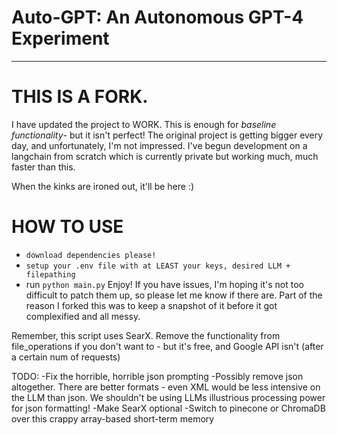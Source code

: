 # Auto-GPT: An Autonomous GPT-4 Experiment

---------------------------------------------

# THIS IS A FORK.

I have updated the project to WORK. This is enough for *baseline functionality*-
but it isn't perfect! The original project is getting bigger every day, and
unfortunately, I'm not impressed.  I've begun development on a langchain from scratch
which is currently private but working much, much faster than this.

When the kinks are ironed out, it'll be here :)

# HOW TO USE
* `download dependencies please!`
* `setup your .env file with at LEAST your keys, desired LLM + filepathing`
* run `python main.py`
Enjoy! If you have issues, I'm hoping it's not too difficult to patch them up, so please let me know if there are. Part of the reason I forked this was to keep a snapshot of it before it got complexified
and all messy.

Remember, this script uses SearX. Remove the functionality from file_operations
if you don't want to - but it's free, and Google API isn't (after a certain num of requests)

TODO:
-Fix the horrible, horrible json prompting
  -Possibly remove json altogether. There are better formats - even XML would be 
  less intensive on the LLM than json. We shouldn't be using LLMs illustrious 
  processing power for json formatting!
-Make SearX optional
-Switch to pinecone or ChromaDB over this crappy array-based short-term memory
